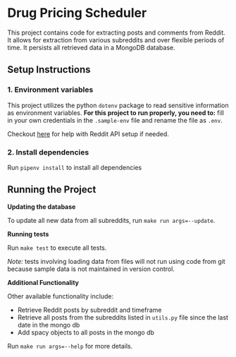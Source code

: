 # Drug Pricing Scheduler
This project contains code for extracting posts and comments from Reddit. It allows for extraction from various subreddits and over flexible periods of time. It persists all retrieved data in a MongoDB database.

## Setup Instructions

### 1. Environment variables
This project utilizes the python `dotenv` package to read sensitive information as environment variables.  **For this project to run properly, you need to:** fill in your own credentials in the `.sample-env` file and rename the file as `.env`. 

Checkout [here](https://www.reddit.com/dev/api/oauth/) for help with Reddit API setup if needed.

### 2. Install dependencies
Run `pipenv install` to install all dependencies

## Running the Project

**Updating the database**

To update all new data from all subreddits, run `make run args=--update`.


**Running tests**

Run `make test` to execute all tests.

*Note:* tests involving loading data from files will not run using code from git because sample data is not maintained in version control.

**Additional Functionality**

Other available functionality include:
- Retrieve Reddit posts by subreddit and timeframe
- Retrieve all posts from the subreddits listed in `utils.py` file since the last date in the mongo db
- Add spacy objects to all posts in the mongo db

Run `make run args=--help` for more details.

